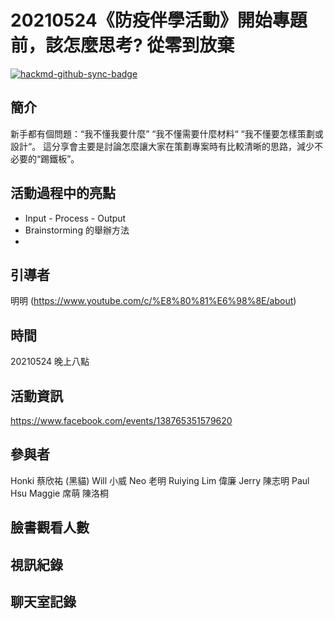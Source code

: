 # 20210524《防疫伴學活動》開始專題前，該怎麼思考? 從零到放棄

[![hackmd-github-sync-badge](https://hackmd.io/DCa8YLyhTjqfG_VFPXqlTw/badge)](https://hackmd.io/DCa8YLyhTjqfG_VFPXqlTw)


## 簡介
新手都有個問題：“我不懂我要什麼” “我不懂需要什麼材料“ “我不懂要怎樣策劃或設計“。
這分享會主要是討論怎麼讓大家在策劃專案時有比較清晰的思路，減少不必要的“踢鐵板”。

## 活動過程中的亮點
- Input - Process - Output
- Brainstorming 的舉辦方法
- 

## 引導者
明明 (https://www.youtube.com/c/%E8%80%81%E6%98%8E/about)

## 時間
20210524 晚上八點

## 活動資訊
https://www.facebook.com/events/138765351579620


## 參與者
Honki
蔡欣祐 (黑貓)
Will
小威
Neo
老明
Ruiying Lim
偉廉
Jerry
陳志明
Paul Hsu
Maggie
席萌
陳洛桐


## 臉書觀看人數


## 視訊紀錄


## 聊天室記錄